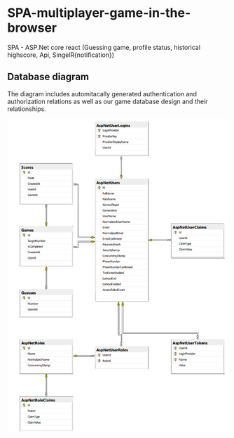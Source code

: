 # SPA-multiplayer-game-in-the-browser
SPA - ASP.Net core react (Guessing game, profile status, historical highscore, Api, SingelR{notification})
## Database diagram
The diagram includes automitacally generated authentication and authorization relations as well as our game database design and their relationships.

![alt text](database-diagram.png)

